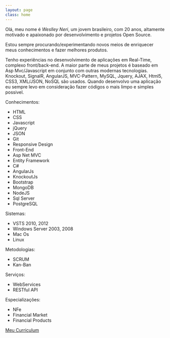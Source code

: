 ```yaml
---
layout: page
class: home
---
```

Olá, meu nome é *Weslley Neri*, um jovem brasileiro, com 20 anos, altamente motivado e apaixonado por desenvolvimento e projetos Open Source. 

Estou sempre procurando/experimentando novos meios de enriquecer meus conhecimentos e fazer melhores produtos.

Tenho experiências no desenvolvimento de aplicações em Real-Time, complexo front/back-end. A maior parte de meus projetos é baseado em Asp Mvc/Javascript em conjunto com outras modernas tecnologias. Knockout, SignalR, AngularJS, MVC-Pattern, MySQL, Jquery, AJAX, Html5, CSS3, XML/JSON, NoSQL são usados. Quando desenvolvo uma aplicação eu sempre levo em consideração fazer códigos o mais limpo e simples possivel.

Conhecimentos:
- HTML
- CSS
- Javascript
- jQuery
- JSON
- Git
- Responsive Design
- Front-End
- Asp Net MVC
- Entity Framework
- C#
- AngularJs
- KnockoutJs
- Bootstrap
- MongoDB
- NodeJS
- Sql Server
- PostgreSQL

Sistemas:
- VSTS 2010, 2012
- Windows Server 2003, 2008
- Mac Os
- Linux

Metodologias:

- SCRUM
- Kan-Ban

Serviços:

- WebServices
- RESTful API

Especializações:
- NFe
- Financial Market
- Financial Products

[Meu Curriculum](assets/resume/cv.html)